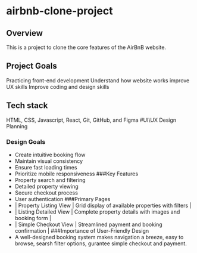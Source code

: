 # airbnb-clone-project
## Overview 
This is a project to clone the core features of the AirBnB website.
## Project Goals
Practicing front-end development
Understand how website works 
improve UX skills 
Improve coding and design skills
## Tech stack
HTML, CSS, Javascript, React,
Git, GitHub,
 and Figma 
 #UI\UX Design Planning
 ### Design Goals 
 - Create intuitive booking flow
 - Maintain visual consistency
 - Ensure fast loading times
 - Prioritize mobile responsiveness
###Key Features
- Property search and filtering
- Detailed property viewing
- Secure checkout process
- User authentication
###Primary Pages
- | Property Listing View | Grid display of available properties with filters |
- | Listing Detailed View | Complete property details with images and booking form |
- | Simple Checkout View | Streamlined payment and booking confirmation |
###Importance of User-Friendly Design
- A well-designed booking system makes navigation a breeze, easy to browse, searsh filter options, gurantee simple checkout and payment.
